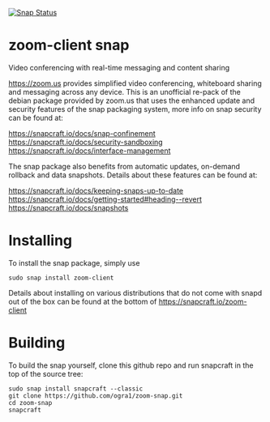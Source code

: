 [![Snap Status](https://build.snapcraft.io/badge/ogra1/zoom-snap.svg)](https://build.snapcraft.io/user/ogra1/zoom-snap)

# zoom-client snap

Video conferencing with real-time messaging and content sharing

https://zoom.us provides simplified video conferencing, whiteboard sharing
and messaging across any device. This is an unofficial re-pack of the debian
package provided by zoom.us that uses the enhanced update and security
features of the snap packaging system, more info on snap security can be 
found at:

https://snapcraft.io/docs/snap-confinement  
https://snapcraft.io/docs/security-sandboxing  
https://snapcraft.io/docs/interface-management  

The snap package also benefits from automatic updates, on-demand rollback and 
data snapshots. Details about these features can be found at:

https://snapcraft.io/docs/keeping-snaps-up-to-date  
https://snapcraft.io/docs/getting-started#heading--revert  
https://snapcraft.io/docs/snapshots  <br />

# Installing

To install the snap package, simply use
```
sudo snap install zoom-client
```
Details about installing on various distributions that do not come with snapd out of the box can be found at the bottom of https://snapcraft.io/zoom-client

# Building

To build the snap yourself, clone this github repo and run snapcraft in the top of the source tree:

```
sudo snap install snapcraft --classic
git clone https://github.com/ogra1/zoom-snap.git
cd zoom-snap
snapcraft
```
